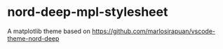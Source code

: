 # nord-deep-mpl-stylesheet
A matplotlib theme based on https://github.com/marlosirapuan/vscode-theme-nord-deep
